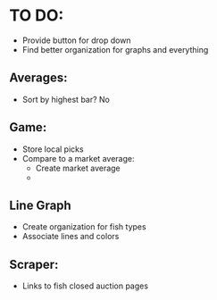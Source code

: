 # TO DO:
* Provide button for drop down
* Find better organization for graphs and everything


## Averages:
* Sort by highest bar? No


## Game:
* Store local picks
* Compare to a market average:
	* Create market average
	*

## Line Graph
* Create organization for fish types
* Associate lines and colors

## Scraper:
* Links to fish closed auction pages